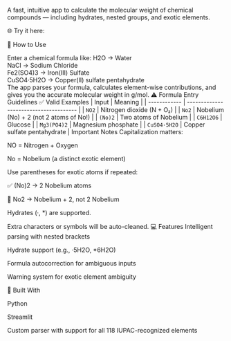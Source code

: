 A fast, intuitive app to calculate the molecular weight of chemical compounds — including hydrates, nested groups, and exotic elements.

🌐 Try it here:

📘 How to Use

Enter a chemical formula like:
H2O      → Water  
NaCl     → Sodium Chloride  
Fe2(SO4)3 → Iron(III) Sulfate  
CuSO4·5H2O → Copper(II) sulfate pentahydrate  
The app parses your formula, calculates element-wise contributions, and gives you the accurate molecular weight in g/mol.
⚠️ Formula Entry Guidelines
✅ Valid Examples
| Input        | Meaning                                |
| ------------ | -------------------------------------- |
| `NO2`        | Nitrogen dioxide (N + O₂)              |
| `No2`        | Nobelium (No) + 2 (not 2 atoms of No!) |
| `(No)2`      | Two atoms of Nobelium                  |
| `C6H12O6`    | Glucose                                |
| `Mg3(PO4)2`  | Magnesium phosphate                    |
| `CuSO4·5H2O` | Copper sulfate pentahydrate            |
 Important Notes
Capitalization matters:

NO = Nitrogen + Oxygen

No = Nobelium (a distinct exotic element)

Use parentheses for exotic atoms if repeated:

✅ (No)2 → 2 Nobelium atoms

🚫 No2 → Nobelium + 2, not 2 Nobelium

Hydrates (·, *) are supported.

Extra characters or symbols will be auto-cleaned.
💻 Features
Intelligent parsing with nested brackets

Hydrate support (e.g., ·5H2O, *6H2O)

Formula autocorrection for ambiguous inputs

Warning system for exotic element ambiguity

🧪 Built With

Python

Streamlit

Custom parser with support for all 118 IUPAC-recognized elements
